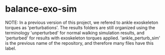 # balance-exo-sim

NOTE: In a previous version of this project, we refered to ankle exoskeleton
torques as 'perturbations'. The results folders are still organized using the
terminology 'unperturbed' for normal walking simulation results, and 
'perturbed' for results with exoskeleton torques applied. 'ankle_perturb_sim' is
the previous name of the repository, and therefore many files have this label.
